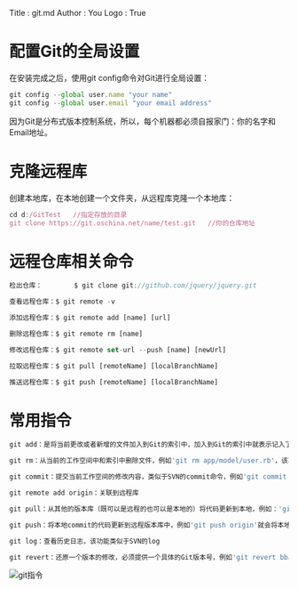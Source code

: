 Title         : git.md
Author        : You
Logo          : True

# 配置Git的全局设置

在安装完成之后，使用git config命令对Git进行全局设置：

``` javascript
git config --global user.name "your name" 
git config --global user.email "your email address"
```

因为Git是分布式版本控制系统，所以，每个机器都必须自报家门：你的名字和Email地址。

# 克隆远程库

创建本地库，在本地创建一个文件夹，从远程库克隆一个本地库：

``` javascript
cd d:/GitTest   //指定存放的目录
git clone https://git.oschina.net/name/test.git   //你的仓库地址 
```

# 远程仓库相关命令 

``` javascript
检出仓库：        $ git clone git://github.com/jquery/jquery.git

查看远程仓库：$ git remote -v

添加远程仓库：$ git remote add [name] [url]

删除远程仓库：$ git remote rm [name]

修改远程仓库：$ git remote set-url --push [name] [newUrl]

拉取远程仓库：$ git pull [remoteName] [localBranchName]

推送远程仓库：$ git push [remoteName] [localBranchName]
```



# 常用指令

``` javascript
git add：是将当前更改或者新增的文件加入到Git的索引中，加入到Git的索引中就表示记入了版本历史中，这也是提交之前所需要执行的一步，例如'git add app/model/user.rb'就会增加app/model/user.rb文件到Git的索引中，该功能类似于SVN的add

git rm：从当前的工作空间中和索引中删除文件，例如'git rm app/model/user.rb'，该功能类似于SVN的rm、del

git commit：提交当前工作空间的修改内容，类似于SVN的commit命令，例如'git commit -m story #3, add user model'，提交的时候必须用-m来输入一条提交信息，该功能类似于SVN的commit

git remote add origin：关联到远程库

git pull：从其他的版本库（既可以是远程的也可以是本地的）将代码更新到本地，例如：'git pull origin master'就是将origin这个版本库的代码更新到本地的master主枝，该功能类似于SVN的update

git push：将本地commit的代码更新到远程版本库中，例如'git push origin'就会将本地的代码更新到名为orgin的远程版本库中

git log：查看历史日志，该功能类似于SVN的log

git revert：还原一个版本的修改，必须提供一个具体的Git版本号，例如'git revert bbaf6fb5060b4875b18ff9ff637ce118256d6f20'，Git的版本号都是生成的一个哈希值

```


![git指令](http://qiniu.v2vv.cn/359884-20171128123923050-1074438610.png)